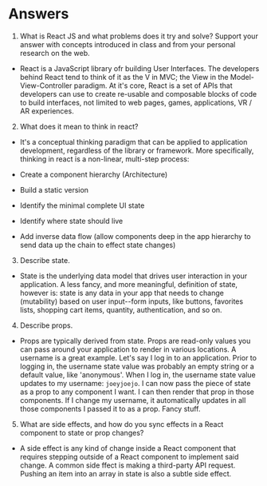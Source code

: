 # Answers

1. What is React JS and what problems does it try and solve? Support your answer with concepts introduced in class and from your personal research on the web.

- React is a JavaScript library ofr building User Interfaces. The developers behind React tend to think of it as the V in MVC; the View in the Model-View-Controller paradigm. At it's core, React is a set of APIs that developers can use to create re-usable and composable blocks of code to build interfaces, not limited to web pages, games, applications, VR / AR experiences.

2. What does it mean to think in react?

- It's a conceptual thinking paradigm that can be applied to application development, regardless of the library or framework. More specifically, thinking in react is a non-linear, multi-step process:

- Create a component hierarchy (Architecture)
- Build a static version
- Identify the minimal complete UI state
- Identify where state should live
- Add inverse data flow (allow components deep in the app hierarchy to send data up the chain to effect state changes)

3. Describe state.

- State is the underlying data model that drives user interaction in your application. A less fancy, and more meaningful, definition of state, however is: state is any data in your app that needs to change (mutability) based on user input--form inputs, like buttons, favorites lists, shopping cart items, quantity, authentication, and so on.

4. Describe props.

- Props are typically derived from state. Props are read-only values you can pass around your application to render in various locations. A username is a great example. Let's say I log in to an application. Prior to logging in, the username state value was probably an empty string or a default value, like 'anonymous'. When I log in, the username state value updates to my username: `joeyjoejo`. I can now pass the piece of state as a prop to any component I want. I can then render that prop in those components. If I change my username, it automatically updates in all those components I passed it to as a prop. Fancy stuff.

5. What are side effects, and how do you sync effects in a React component to state or prop changes?

- A side effect is any kind of change inside a React component that requires stepping outside of a React component to implement said change. A common side ffect is making a third-party API request. Pushing an item into an array in state is also a subtle side effect.
